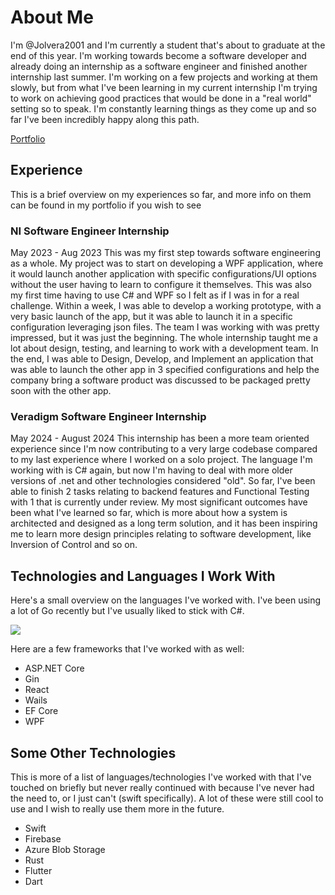 # About Me
I'm @Jolvera2001 and I'm currently a student that's about to graduate at the end of this year. I'm working towards become a software developer and already doing an internship as a software engineer and finished another internship last summer. I'm working on a few projects and working at them slowly, but from what I've been learning in my current internship I'm trying to work on achieving good practices that would be done in a "real world" setting so to speak. I'm constantly learning things as they come up and so far I've been incredibly happy along this path.

[Portfolio](https://jolvera2001.github.io)

## Experience
This is a brief overview on my experiences so far, and more info on them can be found in my portfolio if you wish to see

### NI Software Engineer Internship
May 2023 - Aug 2023
This was my first step towards software engineering as a whole. My project was to start on developing a WPF application, where it would launch another application with specific configurations/UI options without the user having to learn to configure it themselves. This was also my first time having to use C# and WPF so I felt as if I was in for a real challenge. Within a week, I was able to develop a working prototype, with a very basic launch of the app, but it was able to launch it in a specific configuration leveraging json files. The team I was working with was pretty impressed, but it was just the beginning. The whole internship taught me a lot about design, testing, and learning to work with a development team. In the end, I was able to Design, Develop, and Implement an application that was able to launch the other app in 3 specified configurations and help the company bring a software product was discussed to be packaged pretty soon with the other app.

### Veradigm Software Engineer Internship
May 2024 - August 2024
This internship has been a more team oriented experience since I'm now contributing to a very large codebase compared to my last experience where I worked on a solo project. The language I'm working with is C# again, but now I'm having to deal with more older versions of .net and other technologies considered "old". So far, I've been able to finish 2 tasks relating to backend features and Functional Testing with 1 that is currently under review. My most significant outcomes have been what I've learned so far, which is more about how a system is architected and designed as a long term solution, and it has been inspiring me to learn more design principles relating to software development, like Inversion of Control and so on. 

## Technologies and Languages I Work With
Here's a small overview on the languages I've worked with. I've been using a lot of Go recently but I've usually liked to stick with C#.

![](http://github-profile-summary-cards.vercel.app/api/cards/repos-per-language?username=jolvera2001&theme=blueberry)

Here are a few frameworks that I've worked with as well:

- ASP.NET Core
- Gin
- React
- Wails
- EF Core
- WPF

## Some Other Technologies
This is more of a list of languages/technologies I've worked with that I've touched on briefly but never really continued with because I've never had the need to, or I just can't (swift specifically). A lot of these were still cool to use and I wish to really use them more in the future.
- Swift
- Firebase
- Azure Blob Storage
- Rust
- Flutter
- Dart

<!---
Jolvera2001/Jolvera2001 is a ✨ special ✨ repository because its `README.md` (this file) appears on your GitHub profile.
You can click the Preview link to take a look at your changes.
--->
